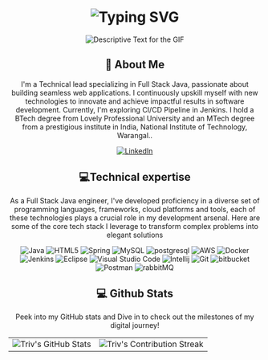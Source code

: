 <div align="center">
    <h1>
        <img src="https://readme-typing-svg.herokuapp.com?font=Jetbrains+mono&size=40&duration=3000&color=000000&center=true&vCenter=true&width=435&lines=Hey..+I'm+Triveni;This+is..;..my+Github..;" alt="Typing SVG"/>
    </h1>
</div>

<div align="center">
    <p>
        <img src="https://media1.tenor.com/m/xY3J8BFmHkAAAAAC/developer-dev.gif" alt="Descriptive Text for the GIF" />
    </p>
</div>

<div align="center">
    <h2>🚀 About Me</h2>
    <p>I'm a Technical lead specializing in Full Stack Java, passionate about building seamless web applications. I continuously upskill myself with new technologies to innovate and achieve impactful results in software development. 
      Currently, I'm exploring CI/CD Pipeline in Jenkins. 
      I hold a BTech degree from Lovely Professional University and an MTech degree from a prestigious institute in India, National Institute of Technology, Warangal..</p>
</div>

<div align="center">
    <a href="https://www.linkedin.com/in/trivenikadavala/">
        <img src="https://img.shields.io/badge/LinkedIn-0077B5?style=for-the-badge&logo=linkedin&logoColor=white" alt="LinkedIn"/>
    </a>

<h2 align="center" class="section-heading">💻Technical expertise</h2>
<p> As a Full Stack Java engineer, I've developed proficiency in a diverse set of programming languages, frameworks, cloud platforms and tools, each of these technologies plays a crucial role in my development arsenal. Here are some of the core tech stack I leverage to transform complex problems into elegant solutions</p>
<div align="center"> 
  <img src="https://img.shields.io/badge/Java-007396?style=for-the-badge&logo=java&logoColor=white" alt="Java" />
  <img src="https://img.shields.io/badge/HTML5-7952B3?style=for-the-badge&logo=HTML5&logoColor=white" alt="HTML5"/>
  <img src="https://img.shields.io/badge/Spring-3776AB?style=for-the-badge&logo=Spring&logoColor=white" alt="Spring"/>
  <img src="https://img.shields.io/badge/MySQL-F7DF1E?style=for-the-badge&logo=MySQL&logoColor=black" alt="MySQL"/>
  <img src="https://img.shields.io/badge/postgresql-5391FE?style=for-the-badge&logo=postgresql&logoColor=white" alt="postgresql"/>
  <img src="https://img.shields.io/badge/AWS-FF9900?style=for-the-badge&logo=amazonaws&logoColor=white" alt="AWS" />
  <img src="https://img.shields.io/badge/Docker-2496ED?style=for-the-badge&logo=docker&logoColor=white" alt="Docker"/>
  <img src="https://img.shields.io/badge/Jenkins-D24939?style=for-the-badge&logo=jenkins&logoColor=white" alt="Jenkins"/>
  <img src="https://img.shields.io/badge/Eclipse-5391FE?style=for-the-badge&logo=Eclipse&logoColor=white" alt="Eclipse"/>
  <img src="https://img.shields.io/badge/Visual%20Studio%20Code-007ACC?style=for-the-badge&logo=visualstudiocode&logoColor=white" alt="Visual Studio Code"/>
  <img src="https://img.shields.io/badge/Intellij-4EAA25?style=for-the-badge&logo=gnu-Intellij&logoColor=white" alt="Intellij"/>
  <img src="https://img.shields.io/badge/Git-F05032?style=for-the-badge&logo=git&logoColor=white" alt="Git"/>
  <img src="https://img.shields.io/badge/bitbucket-FA7343?style=for-the-badge&logo=bitbucket&logoColor=white" alt="bitbucket"/>
  <img src="https://img.shields.io/badge/Postman-339933?style=for-the-badge&logo=Postman&logoColor=white" alt="Postman"/>
  <img src="https://img.shields.io/badge/rabbitMQ-000000?style=for-the-badge&logo=rabbitMQ&logoColor=white" alt="rabbitMQ"/>
</div>

<div align="center">
<h2 align="center" class="section-heading"> 💻 Github Stats</h2>
<p>Peek into my GitHub stats and Dive in to check out the milestones of my digital journey!</p>
 <table align="center" width="100%" height="100%" >
    <tr>
       <td><img style="border: none;" src="https://github-profile-summary-cards.vercel.app/api/cards/profile-details?username=kadavalT&theme=github_dark" alt="Triv's GitHub Stats"/></td>   
       <td><img style="border: none;" src="https://github-readme-streak-stats.herokuapp.com/?user=kadavalT&theme=merko" alt="Triv's Contribution Streak"/></td>
    </tr>
 </table>

 <table align="center" width="100%" height="100%" >
    <tr>
        <td><img style="border: none;" src="https://github-profile-summary-cards.vercel.app/api/cards/stats?username=kadavalT&theme=github_dark" alt="Triv's GitHub Stats"/></td>
        <td><img style="border: none;" src="https://github-profile-summary-cards.vercel.app/api/cards/productive-time?username=kadavalT&theme=github_dark&utcOffset=10" alt="Triv's GitHub Stats"/>
        <td><img style="border: none;" src="https://github-profile-summary-cards.vercel.app/api/cards/repos-per-language?username=kadavalT&theme=github_dark" alt="Triv's GitHub Stats"/></td>
        <td><img style="border: none;" src="https://github-profile-summary-cards.vercel.app/api/cards/most-commit-language?username=kadavalT&theme=github_dark" alt="Triv's GitHub Stats"/></td>
    </tr>
 </table>
</div>
